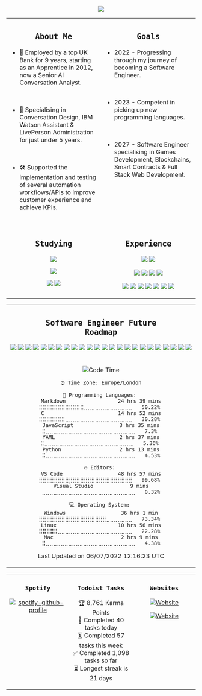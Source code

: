 <!-- Start Title Section -->

<div align="center">

<a href="https://github.com/liamfrazer/"><img src="https://readme-typing-svg.herokuapp.com?size=50&duration=4500&color=DB5631&center=true&vCenter=true&width=900&lines=Liam+Frazer;Senior+AI+Conversation+Analyst;%F0%9F%9A%80%F0%9F%9A%80%F0%9F%9A%80;Future+Software+Engineer"></a>

</div>

<!-- End Title Section -->

<table>

<tr>
<td valign="top" width="50%">

<div align="center">

## <code>About Me</code>

</div>

-   🏦 Employed by a top UK Bank for 9 years, starting as an Apprentice in 2012, now a Senior AI Conversation Analyst.

<br />

-   🤖 Specialising in Conversation Design, IBM Watson Assistant & LivePerson Administration for just under 5 years.

<br />

-   🛠️ Supported the implementation and testing of several automation workflows/APIs to improve customer experience and achieve KPIs.

<br />

</td>

<td valign="top" width="50%">
<div align="center">

## <code>Goals</code>

</div>

-   2022 - Progressing through my journey of becoming a Software Engineer.

<br />

-   2023 - Competent in picking up new programming languages.

<br />

-   2027 - Software Engineer specialising in Games Development, Blockchains, Smart Contracts & Full Stack Web Development.

</td></tr>
<tr>
<tr><td valign="top" width="50%">
<div align="center">

## <code>Studying</code>

[![](https://img.shields.io/badge/Harvard-CS50X-informational?style=flat&logo=edx&idea&logoColor=02262B&color=blue)][cs50x]

[![](https://img.shields.io/badge/Language-C-informational?style=flat&logo=c&idea&logoColor=00599C&color=blue)][c]

[![](https://img.shields.io/badge/Editor-VS_Code-informational?style=flat&logo=visual-studio-code&idea&logoColor=0078D7&color=blue)][vscode]
[![](https://img.shields.io/badge/DevOps-Git-informational?style=flat&logo=git&idea&logoColor=F05033&color=blue)][git]

</td>
<td valign="top" width="50%">
<div align="center">

## <code>Experience</code>

[![](https://img.shields.io/badge/Coursera-Learning_How_to_Learn-informational?style=flat&logo=Coursera&idea&logoColor=0056D2&color=blue)][lhtl]
[![](https://img.shields.io/badge/Microsoft-3_MTA_Fundamentals-informational?style=flat&logo=microsoft&idea&logoColor=258FFA&color=blue)][mta]

[![](https://img.shields.io/badge/Language-HTML5-informational?style=flat&logo=html5&idea&logoColor=E34F26&color=blue)][html5]
[![](https://img.shields.io/badge/Language-Scratch-informational?style=flat&logo=scratch&idea&logoColor=#4D97FF&color=blue)][scratch]
[![](https://img.shields.io/badge/Language-SpEL-informational?style=flat&logo=spring&idea&logoColor=#6DB33F&color=blue)][spel]
[![](https://img.shields.io/badge/Language-Markdown-informational?style=flat&logo=markdown&idea&logoColor=000000&color=blue)][markdown]

[![](https://img.shields.io/badge/DevOps-GitHub-informational?style=flat&logo=github&idea&logoColor=20232A&color=blue)][github]
[![](https://img.shields.io/badge/Chat_Solution-LivePerson-informational?style=flat&logo=&idea&logoColor=FA722D&color=blue)][liveperson]
[![](https://img.shields.io/badge/AI-IBM_Watson_Assistant-informational?style=flat&logo=IBM&idea&logoColor=44A2D2&color=blue)][ibmwatson]
[![](https://img.shields.io/badge/Tasks-Todoist-informational?style=flat&logo=todoist&idea&logoColor=E44332&color=blue)][todoist]
[![](https://img.shields.io/badge/Projects-Jira-informational?style=flat&logo=jira&idea&logoColor=0A0FFF&color=blue)][jira]
[![](https://img.shields.io/badge/Notes-Obsidian-informational?style=flat&logo=obsidian&idea&logoColor=8B77DE&color=blue)][obsidian]
[![](https://img.shields.io/badge/Workflows-ServiceNow-informational?style=flat&logo=&idea&logoColor=58C047&color=blue)][servicenow]

</td>
</tr>
</table>
<table>

<tr><td valign="top" width="33%">
<div align="center">

## <code>Software Engineer Future Roadmap</code>

[![](https://img.shields.io/badge/Language-Python-informational?style=flat&logo=python&idea&logoColor=ffdd54&color=blue)][python]
[![](https://img.shields.io/badge/Language-CSS3-informational?style=flat&logo=css3&idea&logoColor=1572B6&color=blue)][css3]
[![](https://img.shields.io/badge/Language-JavaScript-informational?style=flat&logo=javascript&idea&logoColor=F7DF1E&color=blue)][javascript]
[![](https://img.shields.io/badge/Language-SQL-informational?style=flat&logo=sqlite&idea&logoColor=#003B57&color=blue)][sql]
[![](https://img.shields.io/badge/Language-Flask-informational?style=flat&logo=flask&idea&logoColor=#000000&color=blue)][flask]
[![](https://img.shields.io/badge/Language-Lua-informational?style=flat&logo=lua&logoColor=#FFFFFF&color=blue)][lua]
[![](https://img.shields.io/badge/Language-C%23-informational?style=flat&logo=csharp&logoColor=#239120&color=blue)][c#]
[![](https://img.shields.io/badge/Language-C%2B%2B-informational?style=flat&logo=c%2B%2B&idea&logoColor=F7DF1E&color=blue)][c++]
[![](https://img.shields.io/badge/Language-Node.js-informational?style=flat&logo=node.js&idea&logoColor=6DA55F&color=blue)][node.js]
[![](https://img.shields.io/badge/Language-React-informational?style=flat&logo=react&idea&logoColor=61DAFB&color=blue)][react]
[![](https://img.shields.io/badge/Language-Solidity-informational?style=flat&logo=solidity&idea&logoColor=363636&color=blue)][solidity]
[![](https://img.shields.io/badge/Language-Next.js-informational?style=flat&logo=next.js&idea&logoColor=20232A&color=blue)][next.js]
[![](https://img.shields.io/badge/Game_Engine-Unreal_Engine_5-informational?style=flat&logo=unrealengine&logoColor=#0E1128&color=blue)][unrealengine]
[![](https://img.shields.io/badge/Game_Engine-Unity-informational?style=flat&logo=unity&logoColor=#FFFFFF&color=blue)][unity]
[![](https://img.shields.io/badge/Harvard-Harvard_CS50G-informational?style=flat&logo=edx&idea&logoColor=02262B&color=blue)][cs50g]
[![](https://img.shields.io/badge/Udemy-Unreal_Engine_5_C%2B%2B_Developer-informational?style=flat&logo=Udemy&logoColor=A435F0&color=blue)][unrealcourse]
[![](https://img.shields.io/badge/Course-Full_Stack_Open_2022-informational?style=flat&idea&logoColor=F9F9F9&color=blue)][fso2022]
[![](https://img.shields.io/badge/Udemy-The_Complete_JavaScript_Course-informational?style=flat&logo=Udemy&idea&logoColor=A435F0&color=blue)][cjs]
[![](https://img.shields.io/badge/Course-The_Odin_Project-informational?style=flat&idea&logoColor=E3B465&color=blue)][top]
[![](https://img.shields.io/badge/Harvard-Harvard_CS50W-informational?style=flat&logo=edx&idea&logoColor=02262B&color=blue)][cs50w]
[![](https://img.shields.io/badge/Udemy-The_Complete_NFT_Web_Dev_Course-informational?style=flat&logo=Udemy&idea&logoColor=A435F0&color=blue)][nftweb]
[![](https://img.shields.io/badge/Udemy-Solidity_and_Ethereum_in_React-informational?style=flat&logo=Udemy&idea&logoColor=A435F0&color=blue)][soliditycourse]
[![](https://img.shields.io/badge/Udemy-Automate_the_Boring_Stuff-informational?style=flat&logo=Udemy&idea&logoColor=A435F0&color=blue)][automateboring]
[![](https://img.shields.io/badge/Udemy-The_Self_Taught_Programmer-informational?style=flat&logo=Udemy&idea&logoColor=A435F0&color=blue)][selftaught]

</div>
</td>
</tr>

<tr>
<tr>
<td valign="top" width="50%">
<div align="center">

<!--START_SECTION:waka-->
![Code Time](http://img.shields.io/badge/Code%20Time%20Since%2020th%20March%202022-49%20hrs%207%20mins-blue)

```text
⌚︎ Time Zone: Europe/London

💬 Programming Languages: 
Markdown                 24 hrs 39 mins      ⣿⣿⣿⣿⣿⣿⣿⣿⣿⣿⣿⣿⣀⣀⣀⣀⣀⣀⣀⣀⣀⣀⣀⣀⣀   50.22% 
C                        14 hrs 52 mins      ⣿⣿⣿⣿⣿⣿⣿⣀⣀⣀⣀⣀⣀⣀⣀⣀⣀⣀⣀⣀⣀⣀⣀⣀⣀   30.28% 
JavaScript               3 hrs 35 mins       ⣿⣀⣀⣀⣀⣀⣀⣀⣀⣀⣀⣀⣀⣀⣀⣀⣀⣀⣀⣀⣀⣀⣀⣀⣀   7.3% 
YAML                     2 hrs 37 mins       ⣿⣀⣀⣀⣀⣀⣀⣀⣀⣀⣀⣀⣀⣀⣀⣀⣀⣀⣀⣀⣀⣀⣀⣀⣀   5.36% 
Python                   2 hrs 13 mins       ⣿⣀⣀⣀⣀⣀⣀⣀⣀⣀⣀⣀⣀⣀⣀⣀⣀⣀⣀⣀⣀⣀⣀⣀⣀   4.53%

🔥 Editors: 
VS Code                  48 hrs 57 mins      ⣿⣿⣿⣿⣿⣿⣿⣿⣿⣿⣿⣿⣿⣿⣿⣿⣿⣿⣿⣿⣿⣿⣿⣿⣿   99.68% 
Visual Studio            9 mins              ⣀⣀⣀⣀⣀⣀⣀⣀⣀⣀⣀⣀⣀⣀⣀⣀⣀⣀⣀⣀⣀⣀⣀⣀⣀   0.32%

💻 Operating System: 
Windows                  36 hrs 1 min        ⣿⣿⣿⣿⣿⣿⣿⣿⣿⣿⣿⣿⣿⣿⣿⣿⣿⣿⣀⣀⣀⣀⣀⣀⣀   73.34% 
Linux                    10 hrs 56 mins      ⣿⣿⣿⣿⣿⣀⣀⣀⣀⣀⣀⣀⣀⣀⣀⣀⣀⣀⣀⣀⣀⣀⣀⣀⣀   22.28% 
Mac                      2 hrs 9 mins        ⣿⣀⣀⣀⣀⣀⣀⣀⣀⣀⣀⣀⣀⣀⣀⣀⣀⣀⣀⣀⣀⣀⣀⣀⣀   4.38%

```


 Last Updated on 06/07/2022 12:16:23 UTC
<!--END_SECTION:waka-->
</div>
</td>
</tr>

</table>

<table>
<tr>
<td valign="top" width="33%">
<div align="center">

### <code>Spotify</code>

[![spotify-github-profile](https://spotify-github-profile.vercel.app/api/view?uid=vqx5mlye3082kyufb55ttvm6u&cover_image=false&theme=default&bar_color=2b9027&bar_color_cover=true)](https://github.com/kittinan/spotify-github-profile)

</td>

<td valign="top" width="33%">
<div align="center">

### <code>Todoist Tasks</code>

<!-- TODO-IST:START -->
🏆  8,761 Karma Points           
💾  Completed 40 tasks today           
🗓  Completed 57 tasks this week           
✅  Completed 1,098 tasks so far           
⏳  Longest streak is 21 days
<!-- TODO-IST:END -->

</td>

</td>
<td valign="top" width="33%">
<div align="center">

### <code>Websites</code>

[![Website](https://img.shields.io/website?label=frz.dev&style=for-the-badge&url=https%3A%2F%2Ffrz.dev)](https://frz.dev)

[![Website](https://img.shields.io/website?label=liamfrazer.com&style=for-the-badge&url=https%3A%2F%2Fliamfrazer.com)](https://liamfrazer.com)

</div>

</td>
</tr>
</table>

<!-- Start Links Section -->

[vscode]: https://code.visualstudio.com/
[top]: https://theodinproject.com/
[git]: https://git-scm.com/
[github]: https://github.com/
[node.js]: https://nodejs.org/
[react]: https://reactjs.org/
[html5]: https://developer.mozilla.org/en-US/docs/Glossary/HTML5/
[css3]: https://developer.mozilla.org/en-US/docs/Glossary/CSS/
[javascript]: https://developer.mozilla.org/en-US/docs/Web/JavaScript/
[solidity]: https://docs.soliditylang.org/
[lhtl]: https://www.coursera.org/learn/learning-how-to-learn/
[ibmwatson]: https://www.ibm.com/uk-en/watson/
[liveperson]: https://www.liveperson.com/
[jira]: https://www.atlassian.com/software/jira/
[next.js]: https://nextjs.org/
[json]: https://www.json.org/json-en.html/
[servicenow]: https://servicenow.com/
[cjs]: https://www.udemy.com/course/the-complete-javascript-course/
[cdi]: https://www.conversationdesigninstitute.com/courses.html/
[mta]: https://support.microsoft.com/en-us/topic/earn-a-microsoft-technology-associate-mta-certification-357215d0-31ce-0620-feba-1bb60165b770/
[python]: https://www.python.org/
[cs50x]: https://www.edx.org/course/introduction-computer-science-harvardx-cs50x/
[cs50w]: https://www.edx.org/course/cs50s-web-programming-with-python-and-javascript?index=product&queryID=5c44c1c1d4f5a81bb7d4170208bb07b1&position=1/
[cs50g]: https://learning.edx.org/course/course-v1:HarvardX+CS50G+Games/home
[c]: https://en.wikipedia.org/wiki/C_(programming_language)/
[notion]: https://liamfrazer.notion.site/Software-Engineer-Journey-0c3796b414184465aa1aa8fda6ea32a1/
[nftweb]: https://www.udemy.com/course/the-complete-nft-web-developer-course-zero-to-professional/
[soliditycourse]: https://www.udemy.com/course/solidity-ethereum-in-react-next-js-the-complete-guide/
[selftaught]: https://www.udemy.com/course/self-taught-programmer/
[automateboring]: https://www.udemy.com/course/automate/
[obsidian]: https://github.com/liamfrazer/Obsidian-Notes
[fso2022]: https://fullstackopen.com/en/
[markdown]: https://daringfireball.net/projects/markdown/
[spel]: https://docs.spring.io/spring-framework/docs/4.3.12.RELEASE/spring-framework-reference/html/expressions.html
[todoist]: https://todoist.com/
[c++]: https://cplusplus.com
[unrealcourse]: https://www.udemy.com/course/unrealcourse/
[unrealengine]: https://www.unrealengine.com/en-US/unreal-engine-5
[unity]: https://unity.com
[lua]: https://www.lua.org
[scratch]: https://scratch.mit.edu
[sql]: https://en.wikipedia.org/wiki/SQL
[flask]: https://flask.palletsprojects.com
[c#]: https://docs.microsoft.com/en-us/dotnet/csharp/

<!-- End Links Section -->
